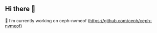 ## Hi there 👋
🔭 I’m currently working on ceph-nvmeof (https://github.com/ceph/ceph-nvmeof)

<!--
**caroav/caroav** is a ✨ _special_ ✨ repository because its `README.md` (this file) appears on your GitHub profile.

Here are some ideas to get you started:

🔭 I’m currently working on ceph-nvmeof (https://github.com/ceph/ceph-nvmeof)
-->
